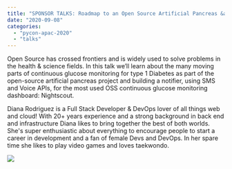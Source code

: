 ```yaml
---
title: "SPONSOR TALKS: Roadmap to an Open Source Artificial Pancreas &amp; Diabetes Monitoring with Flask: SMS/Voice APIs"
date: "2020-09-08"
categories: 
  - "pycon-apac-2020"
  - "talks"
---
```


Open Source has crossed frontiers and is widely used to solve problems in the health & science fields. In this talk we’ll learn about the many moving parts of continuous glucose monitoring for type 1 Diabetes as part of the open-source artificial pancreas project and building a notifier, using SMS and Voice APIs, for the most used OSS continuous glucose monitoring dashboard: Nightscout.

Diana Rodriguez is a Full Stack Developer & DevOps lover of all things web and cloud! With 20+ years experience and a strong background in back end and infrastructure Diana likes to bring together the best of both worlds. She's super enthusiastic about everything to encourage people to start a career in development and a fan of female Devs and DevOps. In her spare time she likes to play video games and loves taekwondo.

![](https://pyconmy.files.wordpress.com/2020/09/118801863_629152407793761_1939781586911526773_o.jpg?w=1024)
